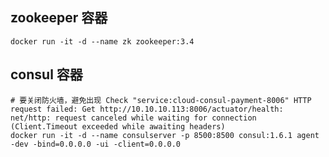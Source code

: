 ## zookeeper 容器
```shell script
docker run -it -d --name zk zookeeper:3.4
```
## consul 容器
```shell script
# 要关闭防火墙，避免出现 Check "service:cloud-consul-payment-8006" HTTP request failed: Get http://10.10.10.113:8006/actuator/health: net/http: request canceled while waiting for connection (Client.Timeout exceeded while awaiting headers)
docker run -it -d --name consulserver -p 8500:8500 consul:1.6.1 agent -dev -bind=0.0.0.0 -ui -client=0.0.0.0
```